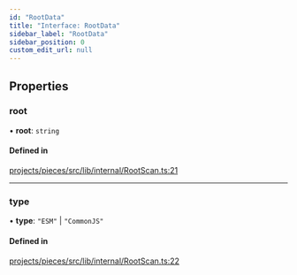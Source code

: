 ```yaml
---
id: "RootData"
title: "Interface: RootData"
sidebar_label: "RootData"
sidebar_position: 0
custom_edit_url: null
---
```


## Properties

### root

• **root**: `string`

#### Defined in

[projects/pieces/src/lib/internal/RootScan.ts:21](https://github.com/sapphiredev/pieces/blob/04481a2/src/lib/internal/RootScan.ts#L21)

___

### type

• **type**: ``"ESM"`` \| ``"CommonJS"``

#### Defined in

[projects/pieces/src/lib/internal/RootScan.ts:22](https://github.com/sapphiredev/pieces/blob/04481a2/src/lib/internal/RootScan.ts#L22)
